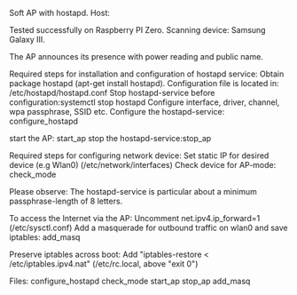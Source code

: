Soft AP with hostapd. Host: 

Tested successfully on Raspberry PI Zero. Scanning device: Samsung Galaxy III.


The AP announces its presence with power reading and public name.

Required steps for installation and configuration of hostapd service:
Obtain package hostapd (apt-get install hostapd). 
Configuration file is located in: /etc/hostapd/hostapd.conf
Stop hostapd-service before configuration:systemctl stop hostapd
Configure interface, driver, channel, wpa passphrase, SSID etc.
Configure the hostapd-service: configure_hostapd

start the AP: start_ap
stop the hostapd-service:stop_ap

Required steps for configuring network device:
Set static IP for desired device (e.g Wlan0) (/etc/network/interfaces)
Check device for AP-mode: check_mode

Please observe: The hostapd-service is particular about a minimum passphrase-length
of 8 letters.

To access the Internet via the AP:
Uncomment net.ipv4.ip_forward=1 (/etc/sysctl.conf)
Add a masquerade for outbound traffic on wlan0 and save iptables: add_masq

Preserve iptables across boot:
Add "iptables-restore < /etc/iptables.ipv4.nat" (/etc/rc.local, above "exit 0")

Files:
configure_hostapd
check_mode
start_ap
stop_ap
add_masq

